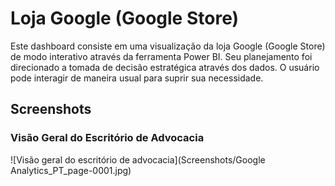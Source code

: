 # Loja Google (Google Store)
Este dashboard consiste em uma visualização da loja Google (Google Store) de modo interativo através da ferramenta Power BI.  Seu planejamento foi direcionado a tomada de decisão estratégica através dos dados. O usuário pode interagir de maneira usual para suprir sua necessidade.


## Screenshots

### Visão Geral do Escritório de Advocacia
![Visão geral do escritório de advocacia](Screenshots/Google Analytics_PT_page-0001.jpg)